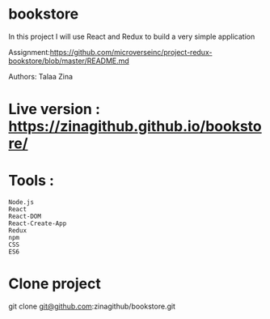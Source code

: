 # bookstore
 In this project I will use React and Redux to build a very simple application
 
 Assignment:https://github.com/microverseinc/project-redux-bookstore/blob/master/README.md
 
 Authors: Talaa Zina 
# Live version : https://zinagithub.github.io/bookstore/

# Tools :

    Node.js
    React
    React-DOM
    React-Create-App
    Redux
    npm
    CSS
    ES6




# Clone project
   git clone git@github.com:zinagithub/bookstore.git
